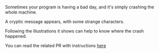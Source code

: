 Sometimes your program is having a bad day, and it's simply crashing the whole machine.

A cryptic message appears, with some strange characters. 

Following the illustrations it shows can help to know where the crash happened.

You can read the related PR with instructions [here](https://github.com/eried/portapack-mayhem/pull/830)

